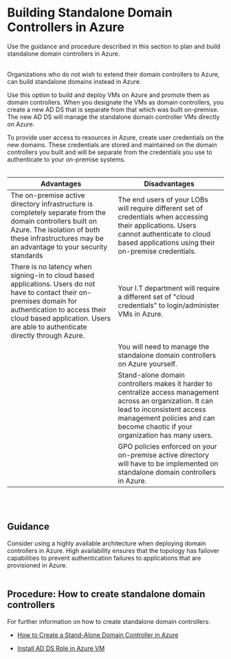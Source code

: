 # Building Standalone Domain Controllers in Azure
Use the guidance and procedure described in this section to plan and build standalone domain controllers in Azure.
<br />
<br />

Organizations who do not wish to extend their domain controllers to Azure, can build standalone domains instead in Azure. 

Use this option to build and deploy VMs on Azure and promote them as domain controllers. When you designate the VMs as domain controllers, you create a new AD DS that is separate from that which was built on-premise. The new AD DS will manage the standalone domain controller VMs directly on Azure.

To provide user access to resources in Azure, create user credentials on the new domains. These credentials are stored and maintained on the domain controllers you built and will be separate from the credentials you use to authenticate to your on-premise systems.
<br />
<br />

|**Advantages** | **Disadvantages** |  
| -------------| -------------| 
|The on-premise active directory infrastructure is completely separate from the domain controllers built on Azure. The isolation of both these infrastructures may be an advantage to your security standards | The end users of your LOBs will require different set of credentials when accessing their applications. Users cannot authenticate to cloud based applications using their on-premise credentials. |
|There is no latency when signing-in to cloud based applications. Users do not have to contact their on-premises domain for authentication to access their cloud based application. Users are able to authenticate directly through Azure.   |Your I.T department will require a different set of "cloud credentials" to login/administer VMs in Azure. |
||You will need to manage the standalone domain controllers on Azure yourself.  |
||Stand-alone domain controllers makes it harder to centralize access management across an organization. It can lead to inconsistent access management policies and can become chaotic if your organization has many users. |
||GPO policies enforced on your on-premise active directory will have to be implemented on standalone domain controllers in Azure. |
<br />
<br />

## Guidance
Consider using a highly available architecture when deploying domain controllers in Azure. High availability ensures that the topology has failover capabilities to prevent authentication failures to applications that are provisioned in Azure.
<br />
<br />

## Procedure:  How to create standalone domain controllers
For further information on how to create standalone domain controllers:
- [How to Create a Stand-Alone Domain Controller in Azure](https://docs.microsoft.com/en-us/windows-server/identity/ad-ds/introduction-to-active-directory-domain-services-ad-ds-virtualization-level-100#create-azure-vms-for-the-dc-roles)

- [Install AD DS Role in Azure VM](https://docs.microsoft.com/en-us/windows-server/identity/ad-ds/introduction-to-active-directory-domain-services-ad-ds-virtualization-level-100#install-ad-ds-on-azure-vms)

